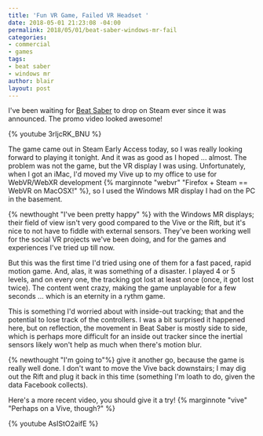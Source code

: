 ```yaml
---
title: 'Fun VR Game, Failed VR Headset '
date: 2018-05-01 21:23:08 -04:00
permalink: 2018/05/01/beat-saber-windows-mr-fail
categories:
- commercial
- games
tags:
- beat saber
- windows mr
author: blair
layout: post
---
```


I've been waiting for [Beat Saber](http://www.beatsaber.com/) to drop on Steam ever since it was announced.  The promo video looked awesome!

{% youtube 3rIjcRK_BNU %}

The game came out in Steam Early Access today, so I was really looking forward to playing it tonight.  And it was as good as I hoped ... almost.  The problem was not the game, but the VR display I was using.  Unfortunately, when I got an iMac, I'd moved my Vive up to my office to use for WebVR/WebXR development {% marginnote "webvr" "Firefox + Steam == WebVR on MacOSX!" %}, so I used the Windows MR display I had on the PC in the basement.

{% newthought "I've been pretty happy" %} with the Windows MR displays;  their field of view isn't very good compared to the Vive or the Rift, but it's nice to not have to fiddle with external sensors. They've been working well for the social VR projects we've been doing, and for the games and experiences I've tried up till now.  

But this was the first time I'd tried using one of them for a fast paced, rapid motion game.  And, alas, it was something of a disaster.  I played 4 or 5 levels, and on every one,  the tracking got lost at least once (once, it got lost twice).  The content went crazy, making the game unplayable for a few seconds ... which is an eternity in a rythm game.

This is something I'd worried about with inside-out tracking;  that and the potential to lose track of the controllers.  I was a bit surprised it happened here, but on reflection, the movement in Beat Saber is mostly side to side, which is perhaps more difficult for an inside out tracker since the inertial sensors likely won't help as much when there's motion blur.

{% newthought "I'm going to"%} give it another go, because the game is really well done.  I don't want to move the Vive back downstairs;  I may dig out the Rift and plug it back in this time (something I'm loath to do, given the data Facebook collects).

Here's a more recent video, you should give it a try!  {% marginnote "vive" "Perhaps on a Vive, though?" %}

{% youtube AsIStO2aifE %}
